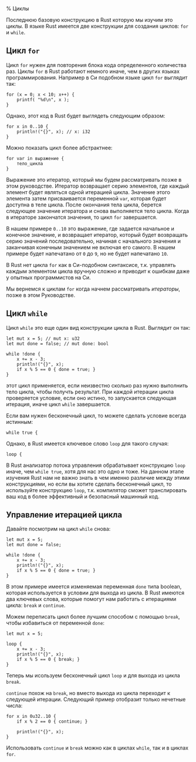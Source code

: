 % Циклы

Последнюю базовую конструкцию в Rust которую мы изучим это циклы. В языке Rust имеется две конструкции для создания циклов: `for` и `while`.

## Цикл `for`

Цикл `for` нужен для повторения блока кода определенного количества раз. Циклы `for` в Rust работают немного иначе, чем в других языках программирования. Например в Си подобном языке цикл `for` выглядит так:

```{c}
for (x = 0; x < 10; x++) {
    printf( "%d\n", x );
}
```

Однако, этот код в Rust будет выглядеть следующим образом:

```{rust}
for x in 0..10 {
    println!("{}", x); // x: i32
}
```

Можно показать цикл более абстрактнее:

```{ignore}
for var in выражение {
    тело_цикла
}
```

Выражение это итератор, который мы будем рассматривать позже в этом руководстве. Итератор возвращает серию элементов, где каждый элемент будет являться одной итерацией цикла. Значение этого элемента затем присваивается переменной `var`, которая будет доступна в теле цикла. После окончания тела цикла, берется следующее значение итератора и снова выполняется тело цикла. Когда в итераторе закончатся значения, то цикл `for` завершается.

В нашем примере `0..10` это выражение, где задается начальное и конечное значение, и возвращает итератор, который будет возвращать серию значений последовательно, начиная с начального значения и заканчивая конечным значением не включая его самого. В нашем примере будет напечатано от `0` до `9`, но не будет напечатано `10`.

В Rust нет цикла `for` как в Си-подобном синтаксисе, т.к. управлять каждым элементом цикла вручную сложно и приводит к ошибкам даже у опытных программистов на Си.

Мы вернемся к циклам `for` когда начнем рассматривать *итераторы*, позже в этом Руководстве.

## Цикл `while`

Цикл `while` это еще один вид конструкции цикла в Rust. Выглядит он так:

```{rust}
let mut x = 5; // mut x: u32
let mut done = false; // mut done: bool

while !done {
    x += x - 3;
    println!("{}", x);
    if x % 5 == 0 { done = true; }
}
```

этот цикл применяется, если неизвестно сколько раз нужно выполнить тело цикла, чтобы получть результат. При каждой итерации цикла проверяется условие, если оно истино, то запускается следующая итерация, иначе цикл `while` завершается.

Если вам нужен бесконечный цикл, то можете сделать условие всегда истинным:

```{rust,ignore}
while true {
```

Однако, в Rust имеется ключевое слово `loop` для такого случая:

```{rust,ignore}
loop {
```

В Rust анализатор потока управления обрабатывает конструкцию `loop` иначе, чем `while true`, хотя для нас это одно и тоже. На данном этапе изучения Rust нам не важно знать в чем именно различие между этими конструкциями, но если вы хотите сделать бесконечный цикл, то используйте конструкцию `loop`, т.к. компилятор сможет транслировать ваш код в более эффективный и безопасный машинный код.

## Управление итерацией цикла

Давайте посмотрим на цикл `while` снова:

```{rust}
let mut x = 5;
let mut done = false;

while !done {
    x += x - 3;
    println!("{}", x);
    if x % 5 == 0 { done = true; }
}
```

В этом примере имеется изменяемая переменная `done` типа boolean, которая используется в условии для выхода из цикла. В Rust имеются два ключевых слова, которые помогут нам работать с итерациями цикла: `break` и `continue`.

Можем переписать цикл более лучшим способом с помощью `break`, чтобы избавиться от переменной `done`:

```{rust}
let mut x = 5;

loop {
    x += x - 3;
    println!("{}", x);
    if x % 5 == 0 { break; }
}
```

Теперь мы исользуем бесконечный цикл `loop` и для выхода из цикла `break`.

`continue` похож на `break`, но вместо выхода из цикла переходит к следующей итерации. Следующий пример отобразит только нечетные числа:

```{rust}
for x in 0u32..10 {
    if x % 2 == 0 { continue; }

    println!("{}", x);
}
```

Использовать `continue` и `break` можно как в циклах `while`, так и в циклах `for`.

